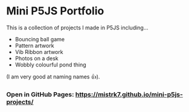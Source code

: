 # Mini P5JS Portfolio

This is a collection of projects I made in P5JS including...

- Bouncing ball game
- Pattern artwork
- Vib Ribbon artwork
- Photos on a desk
- Wobbly colourful pond thing

(I am very good at naming names 👍).  
### Open in GitHub Pages: https://mistrk7.github.io/mini-p5js-projects/
